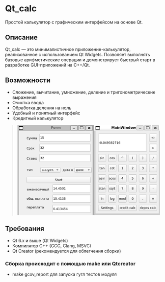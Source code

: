 # Qt_calc

Простой калькулятор с графическим интерфейсом на основе Qt.

## Описание

Qt_calc — это минималистичное приложение-калькулятор, реализованное с использованием Qt Widgets. Позволяет выполнять базовые арифметические операции и демонстрирует быстрый старт в разработке GUI-приложений на C++/Qt.

## Возможности

- Сложение, вычитание, умножение, деление и тригонометрические выражения
- Очистка ввода
- Обработка деления на ноль
- Удобный и понятный интерфейс
- Кредитный калькулятор 

> ![Главное окно](docs/s21_calc.png)

## Требования

- Qt 6.x и выше (Qt Widgets)
- Компилятор C++ (GCC, Clang, MSVC)
- Qt Creator (рекомендуется для облегчения сборки)

### Сборка происходит с помощью make или Qtcreator
- make gcov_report для запуска гугл тестов модуля 